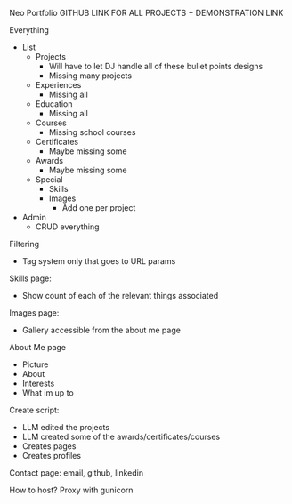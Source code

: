 Neo Portfolio
GITHUB LINK FOR ALL PROJECTS + DEMONSTRATION LINK

Everything
* List
    * Projects
        * Will have to let DJ handle all of these bullet points designs
        * Missing many projects
    * Experiences
        * Missing all
    * Education
        * Missing all
    * Courses
        * Missing school courses
    * Certificates
        * Maybe missing some
    * Awards
        * Maybe missing some
    * Special
        * Skills
        * Images
            * Add one per project
* Admin
    * CRUD everything

Filtering
* Tag system only that goes to URL params

Skills page:
* Show count of each of the relevant things associated

Images page:
* Gallery accessible from the about me page

About Me page
* Picture
* About
* Interests
* What im up to

Create script:
* LLM edited the projects
* LLM created some of the awards/certificates/courses
* Creates pages
* Creates profiles

Contact page: email, github, linkedin

How to host? Proxy with gunicorn